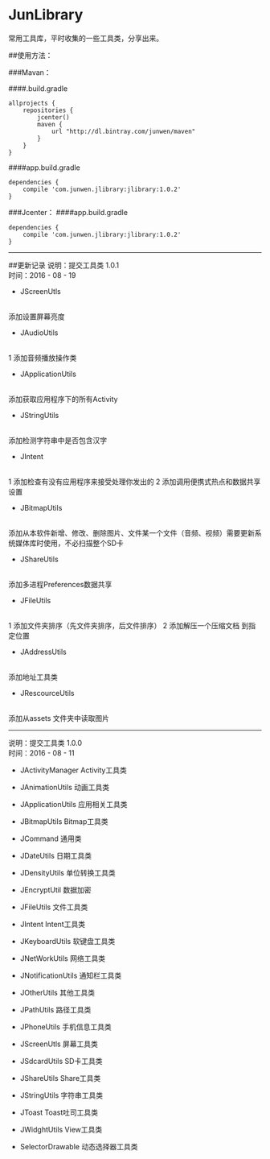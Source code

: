 # JunLibrary
常用工具库，平时收集的一些工具类，分享出来。


##使用方法：

###Mavan：

####.build.gradle
```
allprojects {
    repositories {
        jcenter()
        maven {
            url "http://dl.bintray.com/junwen/maven"
        }
    }
}
```
####app.build.gradle
```
dependencies {
    compile 'com.junwen.jlibrary:jlibrary:1.0.2'
}
```

###Jcenter：
####app.build.gradle
```
dependencies {
    compile 'com.junwen.jlibrary:jlibrary:1.0.2'
}
```

-------------------------------------------------------------------
##更新记录 
说明：提交工具类 1.0.1
</br>
时间：2016 - 08 - 19 

* JScreenUtls
</br>
添加设置屏幕亮度 

* JAudioUtils
</br>
1 添加音频播放操作类

* JApplicationUtils
</br>
添加获取应用程序下的所有Activity

* JStringUtils
</br>
添加检测字符串中是否包含汉字

* JIntent
</br>
1 添加检查有没有应用程序来接受处理你发出的 2 添加调用便携式热点和数据共享设置

* JBitmapUtils
</br>
添加从本软件新增、修改、删除图片、文件某一个文件（音频、视频）需要更新系统媒体库时使用，不必扫描整个SD卡

* JShareUtils
</br>
添加多进程Preferences数据共享

* JFileUtils
</br>
1 添加文件夹排序（先文件夹排序，后文件排序） 2 添加解压一个压缩文档 到指定位置

* JAddressUtils
</br>
添加地址工具类

* JRescourceUtils
</br>
添加从assets 文件夹中读取图片

-----------------------------------------------------------------------------------------------------------------------------
说明：提交工具类 1.0.0
</br>
时间：2016 - 08 - 11 

* JActivityManager Activity工具类

* JAnimationUtils 动画工具类

* JApplicationUtils 应用相关工具类

* JBitmapUtils  Bitmap工具类

* JCommand 通用类

* JDateUtils  日期工具类

* JDensityUtils 单位转换工具类

* JEncryptUtil 数据加密

* JFileUtils  文件工具类

* JIntent Intent工具类

* JKeyboardUtils 软键盘工具类

* JNetWorkUtils 网络工具类

* JNotificationUtils 通知栏工具类

* JOtherUtils 其他工具类

* JPathUtils 路径工具类

* JPhoneUtils 手机信息工具类

* JScreenUtls 屏幕工具类

* JSdcardUtils SD卡工具类

* JShareUtils Share工具类

* JStringUtils 字符串工具类

* JToast Toast吐司工具类

* JWidghtUtils View工具类

* SelectorDrawable 动态选择器工具类
